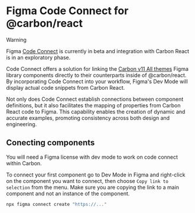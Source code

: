 # Figma Code Connect for @carbon/react

> [!WARNING]  
> Figma [Code Connect](https://github.com/figma/code-connect) is currently in
> beta and integration with Carbon React is in an exploratory phase.

Code Connect offers a solution for linking the
[Carbon v11 All themes](https://carbondesignsystem.com/designing/kits/figma/)
Figma library components directly to their counterparts inside of @carbon/react.
By incorporating Code Connect into your workflow, Figma's Dev Mode will display
actual code snippets from Carbon React.

Not only does Code Connect establish connections between component definitions,
but it also facilitates the mapping of properties from Carbon React code to
Figma. This capability enables the creation of dynamic and accurate examples,
promoting consistency across both design and engineering.

## Conecting components

You will need a Figma license with dev mode to work on code connect within
Carbon.

To connect your first component go to Dev Mode in Figma and right-click on the
component you want to connect, then choose `Copy link to selection` from the
menu. Make sure you are copying the link to a main component and not an instance
of the component.

```sh
npx figma connect create "https://..."
```
